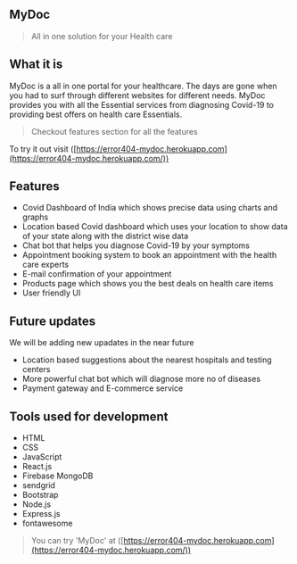 ## MyDoc

> All in one solution for your Health care

## What it is

MyDoc is a all in one portal for your healthcare. The days are gone when you had to surf through different websites for different needs. MyDoc provides you with all the Essential services from diagnosing Covid-19 to providing best offers on health care Essentials.

>Checkout features section for all the features

To try it out visit ([https://error404-mydoc.herokuapp.com](https://error404-mydoc.herokuapp.com/))


## Features

- Covid Dashboard of India which shows precise data using charts and graphs
- Location based Covid dashboard which uses your location to show data of your state along with the district wise data
- Chat bot that helps you diagnose Covid-19 by your symptoms
- Appointment booking system to book an appointment with the health care experts
- E-mail confirmation of your appointment 
- Products page which shows you the best deals on health care items
- User friendly UI


## Future updates

We will be adding new upadates in the near future

- Location based suggestions about the nearest hospitals and testing centers 
- More powerful chat bot which will diagnose more no of diseases
- Payment gateway and E-commerce service

## Tools used for development

- HTML
- CSS
- JavaScript
- React.js
- Firebase MongoDB
- sendgrid
- Bootstrap
- Node.js
- Express.js
- fontawesome

> You can try 'MyDoc' at ([https://error404-mydoc.herokuapp.com](https://error404-mydoc.herokuapp.com/))
